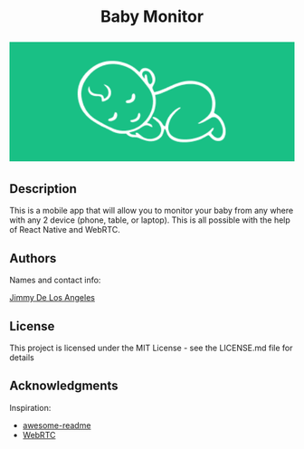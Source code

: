 <h1 align="center">
  Baby Monitor
  
  <img 
    src="./assets/images/monitorLogo.png" 
    alt="alt text" 
    width="600" 
    height="whatever"
  />
</h1>

## Description

This is a mobile app that will allow you to monitor your baby from any where with any 2 device (phone, table, or laptop). This is all possible with the help of React Native and WebRTC.

## Authors

Names and contact info:

[Jimmy De Los Angeles](https://www.linkedin.com/in/jimmydla/)

## License

This project is licensed under the MIT License - see the LICENSE.md file for details

## Acknowledgments

Inspiration:

- [awesome-readme](https://github.com/matiassingers/awesome-readme)
- [WebRTC](https://webrtc.org/)
